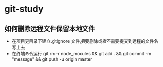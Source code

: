 # git-study
## 如何删除远程文件保留本地文件
- 在项目更目录下建立.gitignore 文件,把要删除或者不需要提交到远程的文件名 写上去
- 在终端命令运行 git rm -r node_modules && git add . && git commit -m "message" && git push -u origin master
